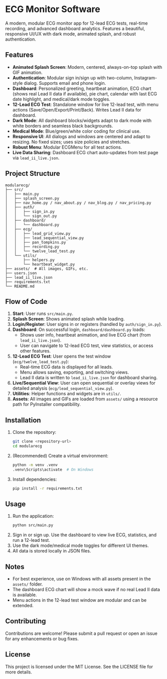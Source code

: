# ECG Monitor Software

A modern, modular ECG monitor app for 12-lead ECG tests, real-time recording, and advanced dashboard analytics. Features a beautiful, responsive UI/UX with dark mode, animated splash, and robust authentication.

## Features

- **Animated Splash Screen**: Modern, centered, always-on-top splash with GIF animation.
- **Authentication**: Modular sign in/sign up with two-column, Instagram-style dialog. Supports email and phone login.
- **Dashboard**: Personalized greeting, heartbeat animation, ECG chart (shows real Lead II data if available), pie chart, calendar with last ECG date highlight, and medical/dark mode toggles.
- **12-Lead ECG Test**: Standalone window for live 12-lead test, with menu actions (Save/Open/Export/Print/Back). Writes Lead II data for dashboard.
- **Dark Mode**: All dashboard blocks/widgets adapt to dark mode with white borders and seamless black backgrounds.
- **Medical Mode**: Blue/green/white color coding for clinical use.
- **Responsive UI**: All dialogs and windows are centered and adapt to resizing. No fixed sizes; uses size policies and stretches.
- **Robust Menu**: Modular ECGMenu for all test actions.
- **Live Data Sharing**: Dashboard ECG chart auto-updates from test page via `lead_ii_live.json`.

## Project Structure

```
modularecg/
├── src/
│   ├── main.py
│   ├── splash_screen.py
│   ├── nav_home.py / nav_about.py / nav_blog.py / nav_pricing.py
│   ├── auth/
│   │   ├── sign_in.py
│   │   └── sign_out.py
│   ├── dashboard/
│   │   └── dashboard.py
│   ├── ecg/
│   │   ├── lead_grid_view.py
│   │   ├── lead_sequential_view.py
│   │   ├── pan_tompkins.py
│   │   ├── recording.py
│   │   └── twelve_lead_test.py
│   └── utils/
│       ├── helpers.py
│       └── heartbeat_widget.py
├── assets/  # All images, GIFs, etc.
├── users.json
├── lead_ii_live.json
├── requirements.txt
└── README.md
```

## Flow of Code

1. **Start**: User runs `src/main.py`.
2. **Splash Screen**: Shows animated splash while loading.
3. **Login/Register**: User signs in or registers (handled by `auth/sign_in.py`).
4. **Dashboard**: On successful login, `dashboard/dashboard.py` loads:
   - Shows user info, heartbeat animation, and live ECG chart (from `lead_ii_live.json`).
   - User can navigate to 12-lead ECG test, view statistics, or access other features.
5. **12-Lead ECG Test**: User opens the test window (`ecg/twelve_lead_test.py`):
   - Real-time ECG data is displayed for all leads.
   - Menu allows saving, exporting, and switching views.
   - Lead II data is written to `lead_ii_live.json` for dashboard sharing.
6. **Live/Sequential View**: User can open sequential or overlay views for detailed analysis (`ecg/lead_sequential_view.py`).
7. **Utilities**: Helper functions and widgets are in `utils/`.
8. **Assets**: All images and GIFs are loaded from `assets/` using a resource path for PyInstaller compatibility.

## Installation

1. Clone the repository:
   ```sh
   git clone <repository-url>
   cd modularecg
   ```
2. (Recommended) Create a virtual environment:
   ```sh
   python -m venv .venv
   .venv\Scripts\activate  # On Windows
   ```
3. Install dependencies:
   ```sh
   pip install -r requirements.txt
   ```

## Usage

1. Run the application:
   ```sh
   python src/main.py
   ```
2. Sign in or sign up. Use the dashboard to view live ECG, statistics, and run a 12-lead test.
3. Use the dark mode/medical mode toggles for different UI themes.
4. All data is stored locally in JSON files.

## Notes
- For best experience, use on Windows with all assets present in the `assets/` folder.
- The dashboard ECG chart will show a mock wave if no real Lead II data is available.
- Menu actions in the 12-lead test window are modular and can be extended.

## Contributing

Contributions are welcome! Please submit a pull request or open an issue for any enhancements or bug fixes.

## License

This project is licensed under the MIT License. See the LICENSE file for more details.
